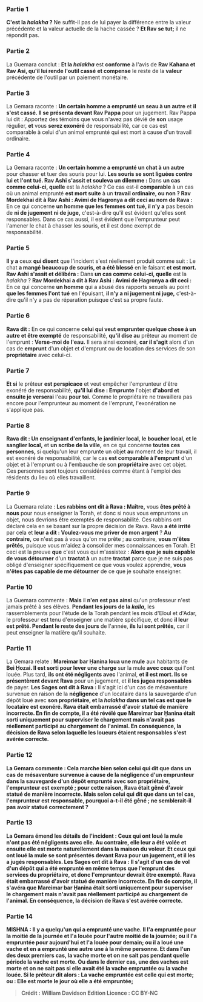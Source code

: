 
### Partie 1
<b>C'est la <i>halakha</i> ? </b> Ne suffit-il pas de lui payer la différence entre la valeur précédente et la valeur actuelle de la hache cassée ? <b>Et Rav se tut;</b> il ne répondit pas.

### Partie 2
La Guemara conclut : <b>Et la <i>halakha</i></b> est <b>conforme</b> à l'avis de <b>Rav Kahana et Rav Asi, qu'il lui rende l'outil cassé</b> <b>et compense</b> le reste de la <b>valeur</b> précédente de l'outil</b> par un paiement monétaire.

### Partie 3
La Gemara raconte : <b>Un certain homme a emprunté un seau à un autre</b> et <b>il s'est cassé. Il se présenta devant Rav Pappa</b> pour un jugement. Rav Pappa</b> lui dit : Apportez des témoins que vous n'avez pas dévié</b> de <b>son</b> usage régulier, <b>et</b> vous <b>serez exonéré</b> de responsabilité, car ce cas est comparable à celui d'un animal emprunté qui est mort à cause d'un travail ordinaire.

### Partie 4
La Gemara raconte : <b>Un certain homme a emprunté un chat à un autre</b> pour chasser et tuer des souris pour lui. <b>Les souris se sont liguées contre lui et l'ont tué. Rav Ashi s'assit et souleva un dilemme :</b> Dans <b>un cas comme celui-ci, quelle</b> est la <i>halakha</i> ? Ce cas est-il <b>comparable</b> à un cas où un animal emprunté <b>est mort suite</b> à un <b>travail ordinaire, ou non ? Rav Mordekhai dit à Rav Ashi : Avimi de Hagronya a dit ceci au nom de Rava :</b> En ce qui concerne <b>un homme que les femmes ont tué, il n'y a</b> pas besoin de <b>ni de jugement ni de juge,</b> c'est-à-dire qu'il est évident qu'elles sont responsables. Dans ce cas aussi, il est évident que l'emprunteur peut l'amener le chat à chasser les souris, et il est donc exempt de responsabilité.

### Partie 5
<b>Il y a</b> ceux <b>qui disent</b> que l'incident s'est réellement produit comme suit : Le chat <b>a mangé beaucoup de souris, et a été blessé</b> en le faisant <b>et est mort. Rav Ashi s'assit et délibéra :</b> Dans <b>un cas comme celui-ci, quelle</b> est la <i>halakha</i> ? <b>Rav Mordekhai a dit à Rav Ashi : Avimi de Hagronya a dit ceci :</b> En ce qui concerne <b>un homme</b> qui a abusé des rapports sexuels au point <b>que les femmes l'ont tué</b> en l'épuisant, <b>il n'y a ni jugement ni juge,</b> c'est-à-dire qu'il n'y a pas de réparation puisque c'est sa propre faute.

### Partie 6
<b>Rava dit :</b> En ce qui concerne <b>celui qui veut emprunter quelque chose à un autre et être exempté</b> de responsabilité, <b>qu'il dise au</b> prêteur au moment de l'emprunt : <b>Verse-moi de l'eau.</b> Il sera ainsi exonéré, <b>car il s'agit</b> alors d'un cas de <b>emprunt</b> d'un objet et d'emprunt ou de location des services de son <b>propriétaire</b> avec celui-ci.

### Partie 7
<b>Et si</b> le prêteur <b>est perspicace</b> et veut empêcher l'emprunteur d'être exonéré de responsabilité, <b>qu'il lui dise : Emprunte</b> l'objet <b>d'abord et ensuite je verserai</b> l'eau <b>pour toi.</b> Comme le propriétaire ne travaillera pas encore pour l'emprunteur au moment de l'emprunt, l'exonération ne s'applique pas.

### Partie 8
<b>Rava dit : Un enseignant d'enfants, le</b> <b>jardinier local, le</b> <b>boucher local, et le</b> <b>sanglier local,</b> et <b>un scribe de la ville,</b> en ce qui concerne <b>toutes ces personnes, </b> si quelqu'un leur emprunte un objet <b>au</b> moment de leur travail,</b> il est exonéré de responsabilité, car le cas <b>est comparable à l'emprunt</b> d'un objet et à l'emprunt ou à l'embauche de son <b>propriétaire</b> avec cet objet. Ces personnes sont toujours considérées comme étant à l'emploi des résidents du lieu où elles travaillent.

### Partie 9
La Guemara relate : <b>Les rabbins ont dit à Rava : Maître,</b> vous <b>êtes prêté à nous</b> pour nous enseigner la Torah, et donc si nous vous empruntons un objet, nous devrions être exemptés de responsabilité. Ces rabbins ont déclaré cela en se basant sur la propre décision de Rava. Rava <b>a été irrité</b> par cela et <b>leur a dit : Voulez-vous me priver de mon argent</b> ? <b>Au contraire,</b> ce n'est pas à vous qu'on me prête ; au contraire, <b>vous m'êtes prêtés,</b> puisque vous m'aidez à consolider mes connaissances en Torah. Et ceci est la preuve <b>que</b> c'est vous qui m'assistez : <b>Alors que je suis capable de vous détourner</b> d'un <b>tractat à</b> un autre <b>tractat</b> parce que je ne suis pas obligé d'enseigner spécifiquement ce que vous voulez apprendre, <b>vous n'êtes pas capable de me détourner</b> de ce que je souhaite enseigner.

### Partie 10
La Guemara commente : <b>Mais</b> il <b>n'en est pas ainsi</b> qu'un professeur n'est jamais prêté à ses élèves. <b>Pendant les jours de la <i>kalla</i>,</b> les rassemblements pour l'étude de la Torah pendant les mois d'Eloul et d'Adar, le professeur est tenu d'enseigner une matière spécifique, et donc <b>il leur est prêté. Pendant le reste des jours</b> de l'année, <b>ils lui sont prêtés,</b> car il peut enseigner la matière qu'il souhaite.

### Partie 11
La Gemara relate : <b>Mareimar bar Ḥanina loua une mule</b> aux habitants de <b>Bei Ḥozai. Il est sorti pour lever une charge</b> sur la mule <b>avec ceux</b> qui l'ont louée. Plus tard, <b>ils ont été négligents avec</b> l'animal, <b>et il est mort. Ils se présentèrent devant Rava</b> pour un jugement, et <b>il les jugea responsables</b> de payer. <b>Les Sages ont dit à Rava :</b> Il s'agit ici d'un cas de mésaventure survenue en raison de la <b>négligence</b> d'un locataire dans la sauvegarde d'un dépôt loué avec <b>son <b>propriétaire,</b> et la <i>halakha</i> dans un tel cas est que le locataire est exonéré. Rava <b>était embarrassé</b> d'avoir statué de manière incorrecte. <b>En fin de compte, il a été révélé que</b> Mareimar bar Ḥanina <b>était sorti</b> uniquement <b>pour superviser le chargement</b> mais n'avait pas réellement participé au chargement de l'animal. En conséquence, la décision de Rava selon laquelle les loueurs étaient responsables s'est avérée correcte.

### Partie 12
La Gemara commente : <b>Cela marche bien selon celui qui dit que</b> dans un cas de mésaventure survenue à cause de la <b>négligence</b> d'un emprunteur dans la sauvegarde d'un dépôt emprunté avec <b>son <b>propriétaire,</b> l'emprunteur est <b>exempté ; pour cette</b> raison, Rava <b>était gêné</b> d'avoir statué de manière incorrecte. <b>Mais selon celui qui dit</b> que dans un tel cas, l'emprunteur est <b>responsable, pourquoi a-t-il été gêné ;</b> ne semblerait-il pas avoir statué correctement ?

### Partie 13
La Gemara émend les détails de l'incident : Ceux qui ont loué la mule <b>n'ont pas été négligents avec elle. Au contraire, elle leur a été volée</b> <b>et</b> ensuite <b>elle est morte naturellement dans la maison du voleur. Et</b> ceux qui ont loué la mule <b>se sont présentés devant Rava</b> pour un jugement, <b>et il les a jugés responsables. Les Sages ont dit à Rava :</b> Il s'agit d'un cas de <b>vol</b> d'un dépôt qui a été emprunté en même temps que <b>l'emprunt des services du <b>propriétaire,</b> et donc l'emprunteur devrait être exempté. Rava <b>était embarrassé</b> d'avoir statué de manière incorrecte. <b>En fin de compte, il s'avéra que</b> Mareimar bar Ḥanina <b>était sorti</b> uniquement <b>pour superviser le chargement</b> mais n'avait pas réellement participé au chargement de l'animal. En conséquence, la décision de Rava s'est avérée correcte.

### Partie 14
<strong>MISHNA :</strong> Il y a <b>quelqu'un qui a emprunté une vache. Il l'a empruntée</b> pour <b>la moitié</b> de la <b>journée et l'a louée</b> pour l'autre <b>moitié</b> de la <b>journée;</b> ou <b>il l'a empruntée</b> pour <b>aujourd'hui et l'a louée</b> pour <b>demain;</b> ou <b>il a loué une</b> vache <b>et en a emprunté</b> une autre <b>une</b> à la même personne. <b>Et</b> dans l'un des deux premiers cas, la vache <b>morte</b> et on ne sait pas pendant quelle période la vache est morte. Ou dans le dernier cas, une des vaches est morte et on ne sait pas si elle avait été la vache empruntée ou la vache louée. Si <b>le prêteur</b> dit alors :</b> La vache <b>empruntée</b> est celle qui est <b>morte;</b> ou : <b>Elle est morte le jour où elle a</b> été <b>empruntée;</b>

>Crédit : William Davidson Edition
>Licence : CC BY-NC
